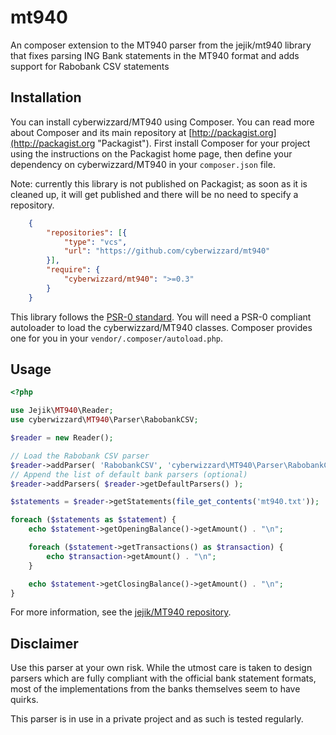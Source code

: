 # mt940

An composer extension to the MT940 parser from the jejik/mt940 library that fixes parsing ING Bank statements in the MT940 format and adds support for Rabobank CSV statements

## Installation

You can install cyberwizzard/MT940 using Composer. You can read more about Composer and its main repository at
[http://packagist.org](http://packagist.org "Packagist"). First install Composer for your project using the instructions on the
Packagist home page, then define your dependency on cyberwizzard/MT940 in your `composer.json` file.

Note: currently this library is not published on Packagist; as soon as it is cleaned up, it will get published and there will be no need to specify a repository.

```json
    {
        "repositories": [{
            "type": "vcs",
            "url": "https://github.com/cyberwizzard/mt940"
        }],
        "require": {
            "cyberwizzard/mt940": ">=0.3"
        }
    }
```

This library follows the [PSR-0 standard](https://github.com/php-fig/fig-standards/blob/master/accepted/PSR-0.md). You will need
a PSR-0 compliant autoloader to load the cyberwizzard/MT940 classes. Composer provides one for you in your `vendor/.composer/autoload.php`.

## Usage

```php
<?php

use Jejik\MT940\Reader;
use cyberwizzard\MT940\Parser\RabobankCSV;

$reader = new Reader();

// Load the Rabobank CSV parser
$reader->addParser( 'RabobankCSV', 'cyberwizzard\MT940\Parser\RabobankCSV' );
// Append the list of default bank parsers (optional)
$reader->addParsers( $reader->getDefaultParsers() );

$statements = $reader->getStatements(file_get_contents('mt940.txt'));

foreach ($statements as $statement) {
    echo $statement->getOpeningBalance()->getAmount() . "\n";

    foreach ($statement->getTransactions() as $transaction) {
        echo $transaction->getAmount() . "\n";
    }

    echo $statement->getClosingBalance()->getAmount() . "\n";
}
```

For more information, see the [jejik/MT940 repository](https://github.com/sandermarechal/jejik-mt940).

## Disclaimer
Use this parser at your own risk. While the utmost care is taken to design parsers which are fully compliant with the
official bank statement formats, most of the implementations from the banks themselves seem to have quirks.

This parser is in use in a private project and as such is tested regularly.
